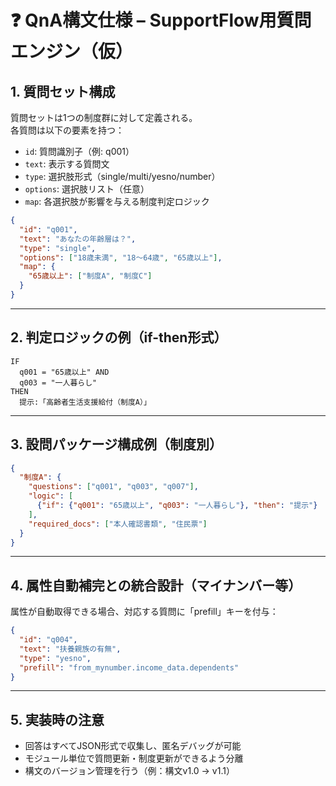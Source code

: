 # ❓ QnA構文仕様 – SupportFlow用質問エンジン（仮）

## 1. 質問セット構成

質問セットは1つの制度群に対して定義される。  
各質問は以下の要素を持つ：

- `id`: 質問識別子（例: q001）
- `text`: 表示する質問文
- `type`: 選択肢形式（single/multi/yesno/number）
- `options`: 選択肢リスト（任意）
- `map`: 各選択肢が影響を与える制度判定ロジック

```json
{
  "id": "q001",
  "text": "あなたの年齢層は？",
  "type": "single",
  "options": ["18歳未満", "18〜64歳", "65歳以上"],
  "map": {
    "65歳以上": ["制度A", "制度C"]
  }
}
```

---

## 2. 判定ロジックの例（if-then形式）

```pseudo
IF
  q001 = "65歳以上" AND
  q003 = "一人暮らし"
THEN
  提示:「高齢者生活支援給付（制度A）」
```

---

## 3. 設問パッケージ構成例（制度別）

```json
{
  "制度A": {
    "questions": ["q001", "q003", "q007"],
    "logic": [
      {"if": {"q001": "65歳以上", "q003": "一人暮らし"}, "then": "提示"}
    ],
    "required_docs": ["本人確認書類", "住民票"]
  }
}
```

---

## 4. 属性自動補完との統合設計（マイナンバー等）

属性が自動取得できる場合、対応する質問に「prefill」キーを付与：

```json
{
  "id": "q004",
  "text": "扶養親族の有無",
  "type": "yesno",
  "prefill": "from_mynumber.income_data.dependents"
}
```

---

## 5. 実装時の注意

- 回答はすべてJSON形式で収集し、匿名デバッグが可能
- モジュール単位で質問更新・制度更新ができるよう分離
- 構文のバージョン管理を行う（例：構文v1.0 → v1.1）
